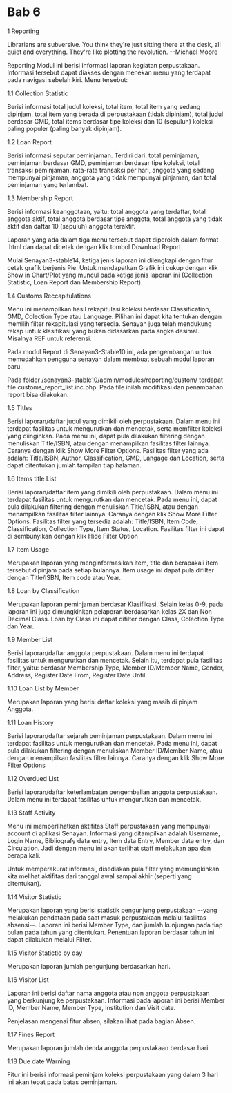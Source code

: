 # Bab 6

1 Reporting

Librarians are subversive. You think they're just sitting there at the desk, all quiet and everything. They're like plotting the revolution. --Michael Moore

Reporting Modul ini berisi informasi laporan kegiatan perpustakaan. Informasi tersebut dapat diakses dengan menekan menu yang terdapat pada navigasi sebelah kiri. Menu tersebut: 

1.1 Collection Statistic

Berisi informasi total judul koleksi, total item, total item yang sedang dipinjam, total item yang berada di perpustakaan (tidak dipinjam), total judul berdasar GMD, total items berdasar tipe koleksi dan 10 (sepuluh) koleksi paling populer (paling banyak dipinjam). 



1.2 Loan Report 

Berisi informasi seputar peminjaman. Terdiri dari: total peminjaman, peminjaman berdasar GMD, peminjaman berdasar tipe koleksi, total transaksi peminjaman, rata-rata transaksi per hari, anggota yang sedang mempunyai pinjaman, anggota yang tidak mempunyai pinjaman, dan total peminjaman yang terlambat. 



1.3 Membership Report 

Berisi informasi keanggotaan, yaitu: total anggota yang terdaftar, total anggota aktif, total anggota berdasar tipe anggota, total anggota yang tidak aktif dan daftar 10 (sepuluh) anggota teraktif. 



Laporan yang ada dalam tiga menu tersebut dapat diperoleh dalam format .html dan dapat dicetak dengan klik tombol Download Report

Mulai Senayan3-stable14, ketiga jenis laporan ini dilengkapi dengan fitur cetak grafik berjenis Pie. Untuk mendapatkan Grafik ini cukup dengan klik Show in Chart/Plot yang muncul pada ketiga jenis laporan ini (Collection Statistic, Loan Report dan Membership Report).





1.4 Customs Reccapitulations

Menu ini menampilkan hasil rekapitulasi koleksi berdasar Classification, GMD, Colection Type atau Language. Pilihan ini dapat kita tentukan dengan memilih filter rekapitulasi yang tersedia. Senayan juga telah mendukung rekap untuk klasifikasi yang bukan didasarkan pada angka desimal. Misalnya REF untuk referensi. 



Pada modul Report di Senayan3-Stable10 ini, ada pengembangan untuk memudahkan pengguna senayan dalam membuat sebuah modul laporan baru.

Pada folder /senayan3-stable10/admin/modules/reporting/custom/ terdapat file customs_report_list.inc.php. Pada file inilah modifikasi dan penambahan report bisa dilakukan.

1.5 Titles

Berisi laporan/daftar judul yang dimikili oleh perpustakaan. Dalam menu ini terdapat fasilitas untuk mengurutkan dan mencetak, serta memfilter koleksi yang diinginkan. Pada menu ini, dapat pula dilakukan filtering dengan menuliskan Title/ISBN, atau dengan menampilkan fasilitas filter lainnya. Caranya dengan klik Show More Filter Options. Fasilitas filter yang ada adalah: Title/ISBN, Author, Classification, GMD, Langage dan Location, serta dapat ditentukan jumlah tampilan tiap halaman.



1.6 Items title List 

Berisi laporan/daftar item yang dimikili oleh perpustakaan. Dalam menu ini terdapat fasilitas untuk mengurutkan dan mencetak. Pada menu ini, dapat pula dilakukan filtering dengan menuliskan Title/ISBN, atau dengan menampilkan fasilitas filter lainnya. Caranya dengan klik Show More Filter Options. Fasilitas filter yang tersedia adalah: Title/ISBN, Item Code, Classification, Collection Type, Item Status, Location. Fasilitas filter ini dapat di sembunyikan dengan klik Hide Filter Option



1.7 Item Usage

Merupakan laporan yang menginformasikan item, title dan berapakali item tersebut dipinjam pada setiap bulannya. Item usage ini dapat pula difilter dengan Title/ISBN, Item code atau Year.



1.8 Loan by Classification

Merupakan laporan peminjaman berdasar Klasifikasi. Selain kelas 0-9, pada laporan ini juga dimungkinkan pelaporan berdasarkan kelas 2X dan Non Decimal Class. Loan by Class ini dapat difilter dengan Class, Colection Type dan Year.



1.9 Member List 

Berisi laporan/daftar anggota perpustakaan. Dalam menu ini terdapat fasilitas untuk mengurutkan dan mencetak. Selain itu, terdapat pula fasilitas filter, yaitu: berdasar Membership Type, Member ID/Member Name, Gender, Address, Register Date From, Register Date Until.



1.10 Loan List by Member

Merupakan laporan yang berisi daftar koleksi yang masih di pinjam Anggota.



1.11 Loan History 

Berisi laporan/daftar sejarah peminjaman perpustakaan. Dalam menu ini terdapat fasilitas untuk mengurutkan dan mencetak. Pada menu ini, dapat pula dilakukan filtering dengan menuliskan Member ID/Member Name, atau dengan menampilkan fasilitas filter lainnya. Caranya dengan klik Show More Filter Options



1.12 Overdued List 

Berisi laporan/daftar keterlambatan pengembalian anggota perpustakaan. Dalam menu ini terdapat fasilitas untuk mengurutkan dan mencetak. 



1.13 Staff Activity

Menu ini memperlihatkan aktifitas Staff perpustakaan yang mempunyai account di aplikasi Senayan. Informasi yang ditampilkan adalah Username, Login Name, Bibliografy data entry, Item data Entry, Member data entry, dan Circulation. Jadi dengan menu ini akan terlihat staff melakukan apa dan berapa kali.

Untuk memperakurat informasi, disediakan pula filter yang memungkinkan kita melihat aktifitas dari tanggal awal sampai akhir (seperti yang ditentukan).



1.14 Visitor Statistic

Merupakan laporan yang berisi statistik pengunjung perpustakaan --yang melakukan pendataan pada saat masuk perpustakaan melalui fasilitas absensi--. Laporan ini berisi Member Type, dan jumlah kunjungan pada tiap bulan pada tahun yang ditentukan. Penentuan laporan berdasar tahun ini dapat dilakukan melalui Filter.



1.15 Visitor Statictic by day

Merupakan laporan jumlah pengunjung berdasarkan hari. 



1.16 Visitor List

Laporan ini berisi daftar nama anggota atau non anggota perpustakaan yang berkunjung ke perpustakaan. Informasi pada laporan ini berisi Member ID, Member Name, Member Type, Institution dan Visit date.



Penjelasan mengenai fitur absen, silakan lihat pada bagian Absen.

1.17 Fines Report

Merupakan laporan jumlah denda anggota perpustakaan berdasar hari. 



1.18 Due date Warning

Fitur ini berisi informasi peminjam koleksi perpustakaan yang dalam 3 hari ini akan tepat pada batas peminjaman.

